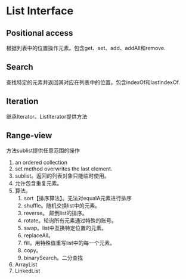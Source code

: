 # List Interface
## Positional access
根据列表中的位置操作元素。包含get、set、add、addAll和remove.
## Search
查找特定的元素并返回其对应在列表中的位置。包含indexOf和lastIndexOf.
## Iteration
继承Iterator。ListIterator提供方法
## Range-view
方法sublist提供任意范围的操作

1. an ordered collection
2. set method overwrites the last element.
3. sublist。返回的列表对象只能临时使用。
4. 允许包含重复元素。
5. 算法。
    1. sort【排序算法】。无法对equalA元素进行排序
    2. shuffle。随机交换list中的元素。
    3. reverse。 颠倒list的排序。
    4. rotate。轮询所有元素通过特殊的账号。
    5. swap。list中互换特定位置的元素。
    6. replaceAll。
    7. fill。用特殊值重写list中的每一个元素。
    8. copy。
    9. binarySearch。二分查找
6. ArrayList
7. LinkedList
